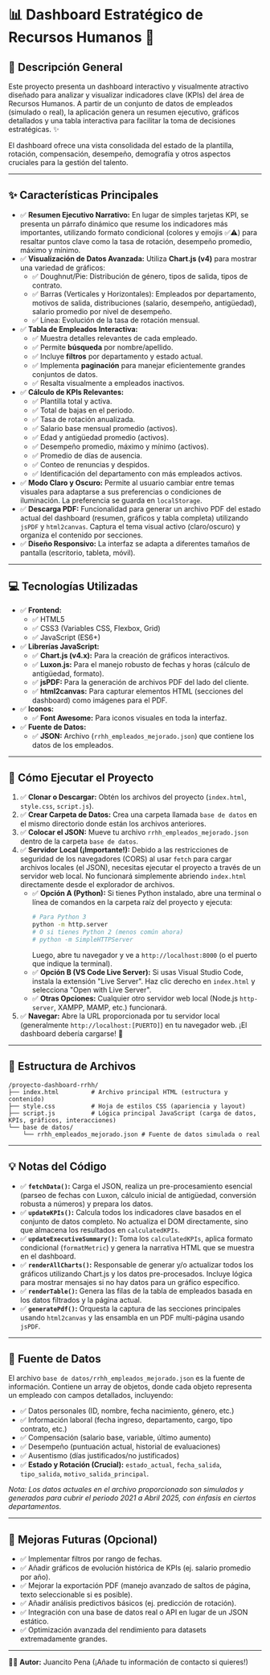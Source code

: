 # 📊 Dashboard Estratégico de Recursos Humanos 🚀

## 📝 Descripción General

Este proyecto presenta un dashboard interactivo y visualmente atractivo diseñado para analizar y visualizar indicadores clave (KPIs) del área de Recursos Humanos. A partir de un conjunto de datos de empleados (simulado o real), la aplicación genera un resumen ejecutivo, gráficos detallados y una tabla interactiva para facilitar la toma de decisiones estratégicas. ✨

El dashboard ofrece una vista consolidada del estado de la plantilla, rotación, compensación, desempeño, demografía y otros aspectos cruciales para la gestión del talento.

---

## ✨ Características Principales

* ✅ **Resumen Ejecutivo Narrativo:** En lugar de simples tarjetas KPI, se presenta un párrafo dinámico que resume los indicadores más importantes, utilizando formato condicional (colores y emojis ✅⚠️) para resaltar puntos clave como la tasa de rotación, desempeño promedio, máximo y mínimo.
* ✅ **Visualización de Datos Avanzada:** Utiliza **Chart.js (v4)** para mostrar una variedad de gráficos:
    * ✅ Doughnut/Pie: Distribución de género, tipos de salida, tipos de contrato.
    * ✅ Barras (Verticales y Horizontales): Empleados por departamento, motivos de salida, distribuciones (salario, desempeño, antigüedad), salario promedio por nivel de desempeño.
    * ✅ Línea: Evolución de la tasa de rotación mensual.
* ✅ **Tabla de Empleados Interactiva:**
    * ✅ Muestra detalles relevantes de cada empleado.
    * ✅ Permite **búsqueda** por nombre/apellido.
    * ✅ Incluye **filtros** por departamento y estado actual.
    * ✅ Implementa **paginación** para manejar eficientemente grandes conjuntos de datos.
    * ✅ Resalta visualmente a empleados inactivos.
* ✅ **Cálculo de KPIs Relevantes:**
    * ✅ Plantilla total y activa.
    * ✅ Total de bajas en el periodo.
    * ✅ Tasa de rotación anualizada.
    * ✅ Salario base mensual promedio (activos).
    * ✅ Edad y antigüedad promedio (activos).
    * ✅ Desempeño promedio, máximo y mínimo (activos).
    * ✅ Promedio de días de ausencia.
    * ✅ Conteo de renuncias y despidos.
    * ✅ Identificación del departamento con más empleados activos.
* ✅ **Modo Claro y Oscuro:** Permite al usuario cambiar entre temas visuales para adaptarse a sus preferencias o condiciones de iluminación. La preferencia se guarda en `localStorage`.
* ✅ **Descarga PDF:** Funcionalidad para generar un archivo PDF del estado actual del dashboard (resumen, gráficos y tabla completa) utilizando `jsPDF` y `html2canvas`. Captura el tema visual activo (claro/oscuro) y organiza el contenido por secciones.
* ✅ **Diseño Responsivo:** La interfaz se adapta a diferentes tamaños de pantalla (escritorio, tableta, móvil).

---

## 💻 Tecnologías Utilizadas

* ✅ **Frontend:**
    * ✅ HTML5
    * ✅ CSS3 (Variables CSS, Flexbox, Grid)
    * ✅ JavaScript (ES6+)
* ✅ **Librerías JavaScript:**
    * ✅ **Chart.js (v4.x):** Para la creación de gráficos interactivos.
    * ✅ **Luxon.js:** Para el manejo robusto de fechas y horas (cálculo de antigüedad, formato).
    * ✅ **jsPDF:** Para la generación de archivos PDF del lado del cliente.
    * ✅ **html2canvas:** Para capturar elementos HTML (secciones del dashboard) como imágenes para el PDF.
* ✅ **Iconos:**
    * ✅ **Font Awesome:** Para iconos visuales en toda la interfaz.
* ✅ **Fuente de Datos:**
    * ✅ **JSON:** Archivo (`rrhh_empleados_mejorado.json`) que contiene los datos de los empleados.

---

## 🚀 Cómo Ejecutar el Proyecto

1. ✅ **Clonar o Descargar:** Obtén los archivos del proyecto (`index.html`, `style.css`, `script.js`).
2. ✅ **Crear Carpeta de Datos:** Crea una carpeta llamada `base de datos` en el mismo directorio donde están los archivos anteriores.
3. ✅ **Colocar el JSON:** Mueve tu archivo `rrhh_empleados_mejorado.json` dentro de la carpeta `base de datos`.
4. ✅ **Servidor Local (¡Importante!):** Debido a las restricciones de seguridad de los navegadores (CORS) al usar `fetch` para cargar archivos locales (el JSON), necesitas ejecutar el proyecto a través de un servidor web local. No funcionará simplemente abriendo `index.html` directamente desde el explorador de archivos.
    * ✅ **Opción A (Python):** Si tienes Python instalado, abre una terminal o línea de comandos en la carpeta raíz del proyecto y ejecuta:
        ```bash
        # Para Python 3
        python -m http.server
        # O si tienes Python 2 (menos común ahora)
        # python -m SimpleHTTPServer
        ```
        Luego, abre tu navegador y ve a `http://localhost:8000` (o el puerto que indique la terminal).
    * ✅ **Opción B (VS Code Live Server):** Si usas Visual Studio Code, instala la extensión "Live Server". Haz clic derecho en `index.html` y selecciona "Open with Live Server".
    * ✅ **Otras Opciones:** Cualquier otro servidor web local (Node.js `http-server`, XAMPP, MAMP, etc.) funcionará.
5. ✅ **Navegar:** Abre la URL proporcionada por tu servidor local (generalmente `http://localhost:[PUERTO]`) en tu navegador web. ¡El dashboard debería cargarse! 🎉

---

## 📁 Estructura de Archivos

```text
/proyecto-dashboard-rrhh/
├── index.html         # Archivo principal HTML (estructura y contenido)
├── style.css          # Hoja de estilos CSS (apariencia y layout)
├── script.js          # Lógica principal JavaScript (carga de datos, KPIs, gráficos, interacciones)
└── base de datos/
    └── rrhh_empleados_mejorado.json # Fuente de datos simulada o real
```

---

## 💡 Notas del Código

* ✅ **`fetchData()`:** Carga el JSON, realiza un pre-procesamiento esencial (parseo de fechas con Luxon, cálculo inicial de antigüedad, conversión robusta a números) y prepara los datos.
* ✅ **`updateKPIs()`:** Calcula todos los indicadores clave basados en el conjunto de datos completo. No actualiza el DOM directamente, sino que almacena los resultados en `calculatedKPIs`.
* ✅ **`updateExecutiveSummary()`:** Toma los `calculatedKPIs`, aplica formato condicional (`formatMetric`) y genera la narrativa HTML que se muestra en el dashboard.
* ✅ **`renderAllCharts()`:** Responsable de generar y/o actualizar todos los gráficos utilizando Chart.js y los datos pre-procesados. Incluye lógica para mostrar mensajes si no hay datos para un gráfico específico.
* ✅ **`renderTable()`:** Genera las filas de la tabla de empleados basada en los datos filtrados y la página actual.
* ✅ **`generatePdf()`:** Orquesta la captura de las secciones principales usando `html2canvas` y las ensambla en un PDF multi-página usando `jsPDF`.

---

## 💾 Fuente de Datos

El archivo `base de datos/rrhh_empleados_mejorado.json` es la fuente de información. Contiene un array de objetos, donde cada objeto representa un empleado con campos detallados, incluyendo:

* ✅ Datos personales (ID, nombre, fecha nacimiento, género, etc.)
* ✅ Información laboral (fecha ingreso, departamento, cargo, tipo contrato, etc.)
* ✅ Compensación (salario base, variable, último aumento)
* ✅ Desempeño (puntuación actual, historial de evaluaciones)
* ✅ Ausentismo (días justificados/no justificados)
* ✅ **Estado y Rotación (Crucial):** `estado_actual`, `fecha_salida`, `tipo_salida`, `motivo_salida_principal`.

*Nota: Los datos actuales en el archivo proporcionado son simulados y generados para cubrir el periodo 2021 a Abril 2025, con énfasis en ciertos departamentos.*

---

## 🔮 Mejoras Futuras (Opcional)

* ✅ Implementar filtros por rango de fechas.
* ✅ Añadir gráficos de evolución histórica de KPIs (ej. salario promedio por año).
* ✅ Mejorar la exportación PDF (manejo avanzado de saltos de página, texto seleccionable si es posible).
* ✅ Añadir análisis predictivos básicos (ej. predicción de rotación).
* ✅ Integración con una base de datos real o API en lugar de un JSON estático.
* ✅ Optimización avanzada del rendimiento para datasets extremadamente grandes.

---

👨‍💻 **Autor:** Juancito Pena (¡Añade tu información de contacto si quieres!)
